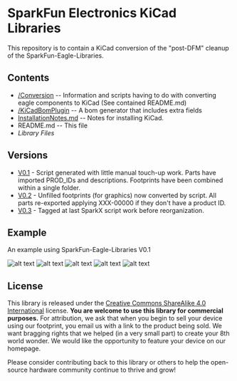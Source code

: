 SparkFun Electronics KiCad Libraries
====================================

This repository is to contain a KiCad conversion of the "post-DFM" cleanup of the SparkFun-Eagle-Libraries.

Contents
-------------------

* [/Conversion](https://github.com/sparkfun/SparkFun-KiCad-Libraries/tree/master/Conversion) -- Information and scripts having to do with converting eagle components to KiCad (See contained README.md)
* [/KiCadBomPlugin](https://github.com/sparkfun/SparkFun-KiCad-Libraries/tree/master/KiCadBomPlugin) -- A bom generator that includes extra fields
* [InstallationNotes.md](https://github.com/sparkfun/SparkFun-KiCad-Libraries/tree/master/InstallationNotes.md) -- Notes for installing KiCad.
* README.md -- This file
* *Library Files*

Versions
-------------------
* [V0.1](https://github.com/sparkfun/SparkFun-KiCad-Libraries/tree/V_0.1) - Script generated with little manual touch-up work.  Parts have imported PROD_IDs and descriptions.  Footprints have been combined within a single folder.
* [V0.2](https://github.com/sparkfun/SparkFun-KiCad-Libraries/tree/V_0.2) - Unfilled footprints (for graphics) now converted by script.  All parts re-exported applying XXX-00000 if they don't have a product ID.
* [V0.3](https://github.com/sparkfun/SparkFun-KiCad-Libraries/tree/V_0.3) - Tagged at last SparkX script work before reorganization.


Example
-------------------
An example using SparkFun-Eagle-Libraries V0.1

![alt text](https://github.com/sparkfun/SparkFun-KiCad-Libraries/blob/master/Conversion/example1.jpg?raw=true "example")
![alt text](https://github.com/sparkfun/SparkFun-KiCad-Libraries/blob/master/Conversion/example2.jpg?raw=true "example")
![alt text](https://github.com/sparkfun/SparkFun-KiCad-Libraries/blob/master/Conversion/example3.jpg?raw=true "example")
![alt text](https://github.com/sparkfun/SparkFun-KiCad-Libraries/blob/master/Conversion/example4.jpg?raw=true "example")
![alt text](https://github.com/sparkfun/SparkFun-KiCad-Libraries/blob/master/Conversion/example5.jpg?raw=true "example")

License
-------------------

This library is released under the [Creative Commons ShareAlike 4.0 International](https://creativecommons.org/licenses/by-sa/4.0/) license. 
**You are welcome to use this library for commercial purposes.**
For attribution, we ask that when you begin to sell your device using our footprint, you email us with a link to the product being sold. 
We want bragging rights that we helped (in a very small part) to create your 8th world wonder. 
We would like the opportunity to feature your device on our homepage.

Please consider contributing back to this library or others to help the open-source hardware community continue to thrive and grow! 
